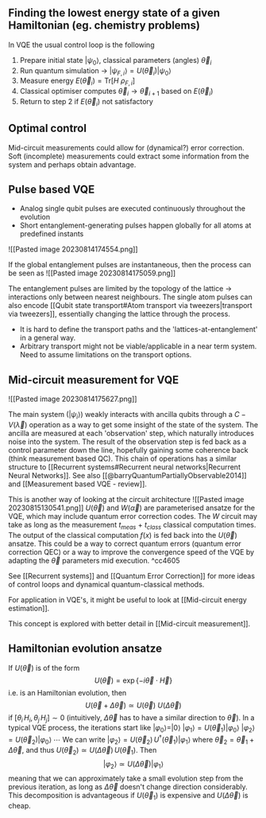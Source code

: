 
## Finding the lowest energy state of a given Hamiltonian (eg. chemistry problems)

In VQE the usual control loop is the following
 1. Prepare initial state $|\psi_0\rangle$, classical parameters (angles) $\vec \theta_i$ 
 2. Run quantum simulation -> $|\psi_{F,i}\rangle = U(\vec \theta_i) |\psi_0\rangle$ 
 3. Measure energy $E(\vec \theta_i) = \text{Tr} [H\ \rho_{F,i}]$   
 4. Classical optimiser computes $\vec\theta_i \rightarrow \vec\theta_{i+1}$ based on $E(\vec\theta_i)$ 
 5. Return to step 2 if $E(\vec\theta_i)$ not satisfactory

## Optimal control

Mid-circuit measurements could allow for (dynamical?) error correction. Soft (incomplete) measurements could extract some information from the system and perhaps obtain advantage. 

## Pulse based VQE

 - Analog single qubit pulses are executed continuously throughout the evolution 
 - Short entanglement-generating pulses happen globally for all atoms at predefined instants 
 
![[Pasted image 20230814174554.png]]

If the global entanglement pulses are instantaneous, then the process can be seen as
![[Pasted image 20230814175059.png]]

The entanglement pulses are limited by the topology of the lattice -> interactions only between nearest neighbours.
The single atom pulses can also encode [[Qubit state transport#Atom transport via tweezers|transport via tweezers]], essentially changing the lattice through the process.
 - It is hard to define the transport paths and the 'lattices-at-entanglement' in a general way.
 - Arbitrary transport might not be viable/applicable in a near term system. Need to assume limitations on the transport options.

## Mid-circuit measurement for VQE
![[Pasted image 20230814175627.png]]

The main system ($|\psi_i\rangle$) weakly interacts with ancilla qubits through a $C-V(\vec\lambda)$ operation as a way to get some insight of the state of the system. The ancilla are measured at each 'observation' step, which naturally introduces noise into the system. The result of the observation step is fed back as a control parameter down the line, hopefully gaining some coherence back (think measurement based QC). This chain of operations has a similar structure to [[Recurrent systems#Recurrent neural networks|Recurrent Neural Networks]]. See also [[@barryQuantumPartiallyObservable2014]] and [[Measurement based VQE - review]].

This is another way of looking at the circuit architecture
![[Pasted image 20230815130541.png]]
$U(\vec \theta)$ and $W(\vec \alpha)$ are parameterised ansatze for the VQE, which may include quantum error correction codes. The $W$ circuit may take as long as the measurement $t_{meas}$ + $t_{class}$ classical computation times. The output of the classical computation $f(x)$ is fed back into the $U(\vec\theta)$ ansatze. This could be  a way to correct quantum errors (quantum error correction QEC) or a way to improve the convergence speed of the VQE by adapting the $\vec\theta$ parameters mid execution.  ^cc4605

See [[Recurrent systems]] and [[Quantum Error Correction]] for more ideas of control loops and dynamical quantum-classical methods.
 
For application in VQE's, it might be useful to look at [[Mid-circuit energy estimation]].

This concept is explored with better detail in [[Mid-circuit measurement]].

## Hamiltonian evolution ansatze

If $U(\vec\theta)$ is of the form $$ U(\vec \theta)=\exp\left\{-i \vec\theta\cdot\vec H\right\}$$ i.e. is an Hamiltonian evolution, then $$ U(\vec\theta+\Delta\vec\theta) \simeq U(\vec\theta)\ U(\Delta \vec\theta) $$
if $[\theta_i\, H_i, \theta_j\,H_j]\sim 0$ (intuitively, $\Delta\vec\theta$ has to have a similar direction to $\vec\theta$).
In a typical VQE process, the iterations start like
$|\varphi_0\rangle=|0\rangle$ 
$|\varphi_1\rangle = U(\vec\theta_1) |\varphi_0\rangle$
$|\varphi_2\rangle=U(\vec\theta_2)|\varphi_0\rangle$ 
$\cdots$
We can write
$|\varphi_2\rangle=U(\vec\theta_2)\, U^\dagger(\vec\theta_1)|\varphi_1\rangle$ 
where $\vec\theta_2 = \vec\theta_1 +\Delta\vec\theta$, and thus $U(\vec\theta_2)\simeq U(\Delta\vec\theta)\,U(\vec\theta_1)$. Then
$$|\varphi_2\rangle \simeq U(\Delta\vec\theta) | \varphi_1\rangle $$
meaning that we can approximately take a small evolution step from the previous iteration, as long as $\Delta\vec \theta$ doesn't change direction considerably. This decomposition is advantageous if $U(\vec\theta_1)$ is expensive and $U(\Delta \vec\theta)$ is cheap.



